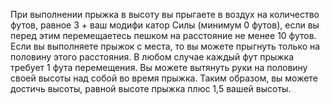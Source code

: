 При выполнении прыжка в высоту вы прыгаете в воздух на количество футов, равное 3 + ваш модифи катор Силы (минимум 0 футов), если вы перед этим перемещаетесь пешком на расстояние не менее 10 футов. Если вы выполняете прыжок с места, то вы можете прыгнуть только на половину этого расстояния. В любом случае каждый фут прыжка требует 1 фута перемещения. 
Вы можете вытянуть руки на половину своей высоты над собой во время прыжка. Таким образом, вы можете достичь высоты, равной высоте прыжка плюс 1,5 вашей высоты.
